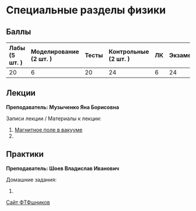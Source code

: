 # Специальные разделы физики

## Баллы

| Лабы \(5 шт. \) | Моделирование \(2 шт. \) | Тесты | Контрольные \(2 шт. \) | ЛК | Экзамен |
| :--- | :--- | :--- | :--- | :--- | :--- |
| 20 | 6 | 20 | 24 | 6 | 24 |

## Лекции

**Преподаватель: Музыченко Яна Борисовна**

Записи лекции / Материалы к лекции:

1. [Магнитное поле в вакууме]()
2. []()

## Практики

**Преподаватель: Шоев Владислав Иванович**

Домашние задания:

1. []()

[Сайт ФТФшников](https://study.physics.itmo.ru)

